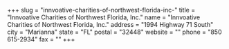 +++
slug = "innvoative-charities-of-northwest-florida-inc-"
title = "Innvoative Charities of Northwest Florida, Inc."
name = "Innvoative Charities of Northwest Florida, Inc."
address = "1994 Highway 71 South"
city = "Marianna"
state = "FL"
postal = "32448"
website = ""
phone = "850 615-2934"
fax = ""
+++
